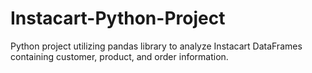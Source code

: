 # Instacart-Python-Project
Python project utilizing pandas library to analyze Instacart DataFrames containing customer, product, and order information.
